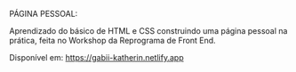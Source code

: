 PÁGINA PESSOAL:

Aprendizado do básico de HTML e CSS construindo uma página pessoal na prática, feita no Workshop da Reprograma de Front End.

Disponível em: https://gabii-katherin.netlify.app
